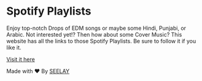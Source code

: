 # Spotify Playlists

Enjoy top-notch Drops of EDM songs or maybe some Hindi, Punjabi, or Arabic. Not interested yet!? Then how about some Cover Music? This website has all the links to those Spotify Playlists. Be sure to follow it if you like it.

[Visit it here](https://pl.seelay.in/)

Made with ❤ By [SEELAY](https://www.seelay.in/)
